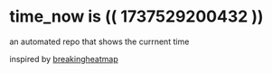 # time_now is (( 1737529200432 ))

an automated repo that shows the currnent time

inspired by [breakingheatmap](https://github.com/breakingheatmap/breakingheatmap)
